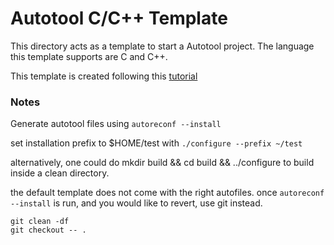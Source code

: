 # Autotool C/C++ Template
This directory acts as a template to start a Autotool project.
The language this template supports are C and C++.

This template is created following this [tutorial](https://www.lrde.epita.fr/~adl/dl/autotools.pdf)

### Notes
Generate autotool files using `autoreconf --install`

set installation prefix to $HOME/test with `./configure --prefix ~/test`

alternatively, one could do mkdir build && cd build && ../configure to build inside a clean directory.

the default template does not come with the right autofiles. once `autoreconf --install` is run, and you would like to revert, use git instead.
```
git clean -df
git checkout -- .
```
